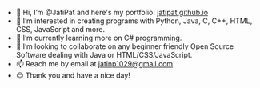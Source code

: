 - 👋 Hi, I’m @JatiPat and here's my portfolio: [jatipat.github.io](https://jatipat.github.io/)
- 👀 I’m interested in creating programs with Python, Java, C, C++, HTML, CSS, JavaScript and more.
- 🌱 I’m currently learning more on C# programming.
- 💞️ I’m looking to collaborate on any beginner friendly Open Source Software dealing with Java or HTML/CSS/JavaScript.
- 📫 Reach me by email at jatinp1029@gmail.com
- 😊 Thank you and have a nice day!

<!---
JatiPat/JatiPat is a ✨ special ✨ repository because its `README.md` (this file) appears on your GitHub profile.
You can click the Preview link to take a look at your changes.
--->
